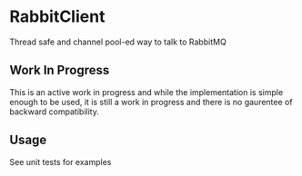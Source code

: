 RabbitClient
============
Thread safe and channel pool-ed way to talk to RabbitMQ

Work In Progress
----------------
This is an active work in progress and while the implementation is simple enough to be used, it is still a work in progress and there is no gaurentee of backward compatibility.

Usage
-----
See unit tests for examples

